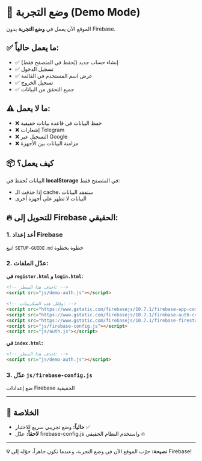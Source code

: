 # 🔶 وضع التجربة (Demo Mode)

الموقع الآن يعمل في **وضع التجربة** بدون Firebase.

## ✅ ما يعمل حالياً:

- ✅ إنشاء حساب جديد (يُحفظ في المتصفح فقط)
- ✅ تسجيل الدخول
- ✅ عرض اسم المستخدم في القائمة
- ✅ تسجيل الخروج
- ✅ جميع التحقق من البيانات

## ⚠️ ما لا يعمل:

- ❌ حفظ البيانات في قاعدة بيانات حقيقية
- ❌ إشعارات Telegram
- ❌ التسجيل عبر Google
- ❌ مزامنة البيانات بين الأجهزة

## 📦 كيف يعمل؟

البيانات تُحفظ في **localStorage** في المتصفح فقط:
- إذا حذفت الـ cache، ستفقد البيانات
- البيانات لا تظهر على أجهزة أخرى

## 🔥 للتحويل إلى Firebase الحقيقي:

### 1. أعد إعداد Firebase
اتبع `SETUP-GUIDE.md` خطوة بخطوة

### 2. عدّل الملفات:

**في `register.html` و `login.html`:**
```html
<!-- احذف هذا السطر: -->
<script src="js/demo-auth.js"></script>

<!-- وفعّل هذه السكريبتات: -->
<script src="https://www.gstatic.com/firebasejs/10.7.1/firebase-app-compat.js"></script>
<script src="https://www.gstatic.com/firebasejs/10.7.1/firebase-auth-compat.js"></script>
<script src="https://www.gstatic.com/firebasejs/10.7.1/firebase-firestore-compat.js"></script>
<script src="js/firebase-config.js"></script>
<script src="js/auth.js"></script>
```

**في `index.html`:**
```html
<!-- احذف هذا السطر: -->
<script src="js/demo-auth.js"></script>
```

### 3. عدّل `js/firebase-config.js`
ضع إعدادات Firebase الحقيقية

---

## 🎯 الخلاصة

- **حالياً:** وضع تجريبي سريع للاختبار ✅
- **لاحقاً:** عدّل firebase-config.js واستخدم النظام الحقيقي 🔥

---

**💡 نصيحة:** جرّب الموقع الآن في وضع التجربة، وعندما تكون جاهزاً، حوّله إلى Firebase!
